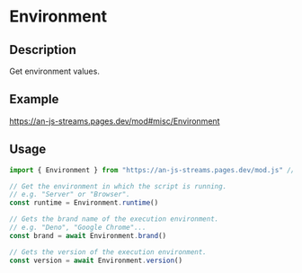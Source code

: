 # Environment

## Description
Get environment values.

## Example
https://an-js-streams.pages.dev/mod#misc/Environment

## Usage
```ts
import { Environment } from "https://an-js-streams.pages.dev/mod.js" // or .ts

// Get the environment in which the script is running.
// e.g. "Server" or "Browser".
const runtime = Environment.runtime()

// Gets the brand name of the execution environment.
// e.g. "Deno", "Google Chrome"...
const brand = await Environment.brand()

// Gets the version of the execution environment.
const version = await Environment.version()
```